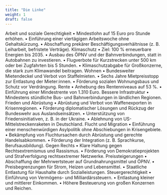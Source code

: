 ```yaml
---
title: "Die Linke"
weight: 1
draft: false
---
```


Arbeit und soziale Gerechtigkeit
•	Mindestlohn auf 15 Euro pro Stunde erhöhen.
•	Einführung einer viertägigen Arbeitswoche ohne Gehaltskürzung.
•	Abschaffung prekärer Beschäftigungsverhältnisse (z. B. Leiharbeit, befristete Verträge).
Klimaschutz
•	Ziel: 100 % erneuerbare Energien bis 2035.
•	Ausbau des ÖPNV und der Bahnverbindungen, statt in Autobahnen zu investieren.
•	Flugverbote für Kurzstrecken unter 500 km oder bei Zugfahrten bis 5 Stunden.
•	Klimaschutzabgabe für Großkonzerne, die stark zum Klimawandel beitragen.
Wohnen
•	Bundesweiter Mietendeckel und Verbot von Staffelmieten.
•	Sechs Jahre Mietpreisstopp zur Entlastung der Mieter:innen.
•	Förderung sozialen Wohnungsbaus und Schutz vor Verdrängung.
Rente
•	Anhebung des Rentenniveaus auf 53 %.
•	Einführung einer Mindestrente von 1.310 Euro.
Bessere Infrastruktur
•	Mindestens stündliche Bus- und Bahnverbindungen in ländlichen Regionen.
Frieden und Abrüstung
•	Abrüstung und Verbot von Waffenexporten in Krisenregionen.
•	Förderung diplomatischer Lösungen und Rückzug der Bundeswehr aus Auslandseinsätzen.
•	Unterstützung von Friedensinitiativen, z. B. in der Ukraine.
•	Ablehnung von US-Mittelstreckenraketen in Deutschland.
Flucht und Migration
•	Einführung einer menschenwürdigen Asylpolitik ohne Abschiebungen in Krisengebiete.
•	Bekämpfung von Fluchtursachen durch Abrüstung und gerechte Handelsabkommen.
•	Förderung der Integration (z. B. Sprachkurse, Berufsausbildung).
Gegen Rechts
•	Klare Haltung gegen Rechtsextremismus und Rassismus.
•	Förderung von Demokratieprojekten und Strafverfolgung rechtsextremer Netzwerke.
Preissteigerungen
•	Abschaffung der Mehrwertsteuer auf Grundnahrungsmittel und ÖPNV.
•	Preisbegrenzungen für Strom, Heizen und Lebensmittel.
•	Staatliche Entlastung für Haushalte durch Sozialleistungen.
Steuergerechtigkeit
•	Einführung von Vermögens- und Milliardärssteuern.
•	Entlastung kleiner und mittlerer Einkommen.
•	Höhere Besteuerung von großen Konzernen und Reichen.

